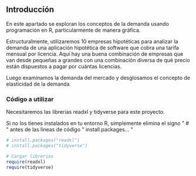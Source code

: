 ## Introducción
En este apartado se exploran los conceptos de la demanda usando programación en R, particularmente de manera gráfica. 

Estructuralmente, utilizaremos 10 empresas hipotéticas para analizar la demanda de una aplicación hipotética de software que cobra una tarifa mensual por licencia. Aquí hay una buena combinación de empresas que van desde pequeñas a grandes con una combinación diversa de qué precio están dispuestos a pagar por cuántas licencias.

Luego examinamos la demanda del mercado y desglosamos el concepto de elasticidad de la demanda.

### Código a utilizar

Necesitaremos las librerias readxl y tidyverse para este proyecto. 

Si no los tienes instalados en tu entorno R, simplemente elimina el signo " # " antes de las líneas de código " install.packages... " 

```ruby
# install.packages("readxl") 
# install.packages("tidyverse")

# Cargar librerias 
require(readxl) 
require(tidyverse)
```
